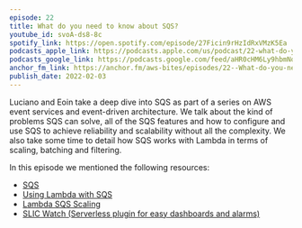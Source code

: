```yaml
---
episode: 22
title: What do you need to know about SQS?
youtube_id: svoA-ds8-8c
spotify_link: https://open.spotify.com/episode/27Ficin9rHzIdRxVMzK5Ea
podcasts_apple_link: https://podcasts.apple.com/us/podcast/22-what-do-you-need-to-know-about-sqs/id1585489017?i=1000550017624
podcasts_google_link: https://podcasts.google.com/feed/aHR0cHM6Ly9hbmNob3IuZm0vcy82YTMzMTJhMC9wb2RjYXN0L3Jzcw/episode/MGVlNGViNmQtNTdlZC00MDZkLTlkYzctYjNiZWNhZjRiMDQz?sa=X&ved=0CAUQkfYCahcKEwi4n82V7vX3AhUAAAAAHQAAAAAQAQ
anchor_fm_link: https://anchor.fm/aws-bites/episodes/22--What-do-you-need-to-know-about-SQS-e1dge30
publish_date: 2022-02-03
---
```



Luciano and Eoin take a deep dive into SQS as part of a series on AWS event services and event-driven architecture. We talk about the kind of problems SQS can solve, all of the SQS features and how to configure and use SQS to achieve reliability and scalability without all the complexity. We also take some time to detail how SQS works with Lambda in terms of scaling, batching and filtering.
 
In this episode we mentioned the following resources:

  - [SQS](https://aws.amazon.com/sqs/) 
  - [Using Lambda with SQS](https://docs.aws.amazon.com/lambda/latest/dg/with-sqs.html)
  - [Lambda SQS Scaling](https://aws.amazon.com/premiumsupport/knowledge-center/lambda-sqs-scaling/)
  - [SLIC Watch (Serverless plugin for easy dashboards and alarms)](https://github.com/fourTheorem/slic-watch)

